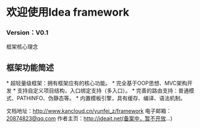 # 欢迎使用Idea framework
### Version：V0.1
框架核心理念
<h2>框架功能简述</h2>
* 超轻量级框架：拥有框架应有的核心功能。
* 完全基于OOP思想、MVC架构开发
* 支持自定义项目结构，入口绑定支持（多入口）。
* 完善的路由支持：普通模式、PATHINFO、伪静态等。
* 内置模板引擎，具有缓存、编译、语法机制。

文档地址：http://www.kancloud.cn/yunfei_z/framework
电子邮箱：20874823@qq.com
作者主页：http://ideait.net(备案中，暂不开放...)
